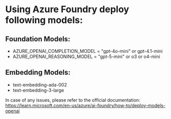 # Using Azure Foundry deploy following models:

## Foundation Models:
- AZURE_OPENAI_COMPLETION_MODEL = "gpt-4o-mini" or gpt-4.1-mini
- AZURE_OPENAI_REASONING_MODEL = "gpt-5-mini" or o3 or o4-mini

## Embedding Models:
- text-embedding-ada-002
- text-embedding-3-large

In case of any issues, please refer to the official documentation: https://learn.microsoft.com/en-us/azure/ai-foundry/how-to/deploy-models-openai
